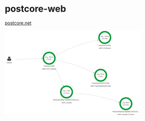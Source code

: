 # postcore-web

[postcore.net](https://www.postcore.net)

<img src=postcore.png height="85%" width="85%" />
